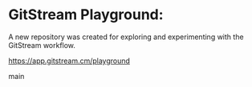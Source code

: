 # GitStream Playground:

A new repository was created for exploring and experimenting with the GitStream workflow.

https://app.gitstream.cm/playground

main

